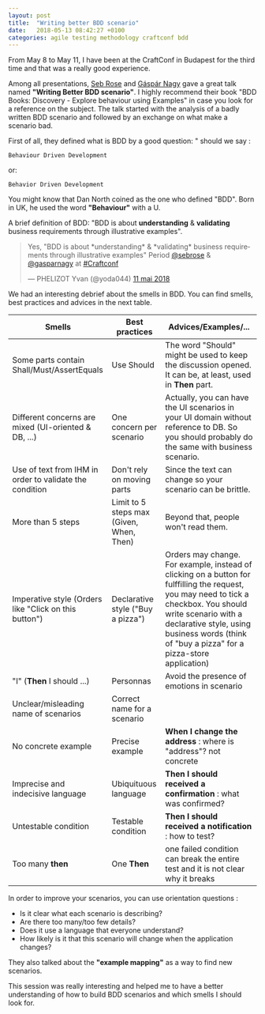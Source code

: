 ```yaml
---
layout: post
title:  "Writing better BDD scenario"
date:   2018-05-13 08:42:27 +0100
categories: agile testing methodology craftconf bdd
---
```


From May 8 to May 11, I have been at the CraftConf in Budapest for the third time and that was a really good experience.

Among all presentations, [Seb Rose](https://twitter.com/sebrose) and [Gáspár Nagy](https://twitter.com/gasparnagy) gave a great talk named **"Writing Better BDD scenario"**. I highly recommend their book "BDD Books: Discovery - Explore behaviour using Examples" in case you look for a reference on the subject. The talk started with the analysis of a badly written BDD scenario and followed by an exchange on what make a scenario bad.

First of all, they defined what is BDD by a good question:
" should we say :

    Behaviour Driven Development

or:

    Behavior Driven Development

You might know that Dan North coined as the one who defined "BDD". Born in UK, he used the word **"Behaviour"** with a U.

A brief definition of BDD: "BDD is about **understanding** & **validating** business requirements through illustrative examples".

<blockquote class="twitter-tweet" data-lang="fr"><p lang="en" dir="ltr">Yes, &quot;BDD is about *understanding* &amp; *validating* business requirements through illustrative examples&quot; Period <a href="https://twitter.com/sebrose?ref_src=twsrc%5Etfw">@sebrose</a> &amp; <a href="https://twitter.com/gasparnagy?ref_src=twsrc%5Etfw">@gasparnagy</a>  at <a href="https://twitter.com/hashtag/Craftconf?src=hash&amp;ref_src=twsrc%5Etfw">#Craftconf</a></p>&mdash; PHELIZOT Yvan (@yoda044) <a href="https://twitter.com/yoda044/status/994857018061131777?ref_src=twsrc%5Etfw">11 mai 2018</a></blockquote>
<script async src="https://platform.twitter.com/widgets.js" charset="utf-8"></script>


We had an interesting debrief about the smells in BDD. You can find smells, best practices and advices in the next table.

| Smells                                     | Best practices                                        | Advices/Examples/...                                             |
|--------------------------------------------|-------------------------------------------------------|------------------------------------------------------------------|
| Some parts contain Shall/Must/AssertEquals | Use Should                                            | The word "Should" might be used to keep the discussion opened. It can be, at least, used in **Then** part. |
| Different concerns are mixed (UI-oriented & DB, ...) |  One concern per scenario                   | Actually, you can have the UI scenarios in your UI domain without reference to DB. So you should probably do the same with business scenario. |
| Use of text from IHM in order to validate the condition | Don't rely on moving parts               | Since the text can change so your scenario can be brittle.       |
| More than 5 steps                          | Limit to 5 steps max (Given, When, Then)              | Beyond that, people won't read them.                             |
| Imperative style (Orders like "Click on this button") | Declarative style ("Buy a pizza")          | Orders may change. For example, instead of clicking on a button for fulffilling the request, you may need to tick a checkbox. You should write scenario with a declarative style, using business words (think of "buy a pizza" for a pizza-store application) |
| "I" (**Then** I should ...)                | Personnas                                             | Avoid the presence of emotions in scenario                       |
| Unclear/misleading name of scenarios       | Correct name for a scenario                           |                                                                  |
| No concrete example                        | Precise example                                       | **When I change the address** : where is "address"? not concrete |
| Imprecise and indecisive language          | Ubiquituous language                                  | **Then I should received a confirmation** : what was confirmed?  | 
| Untestable condition                       | Testable condition                                    | **Then I should received a notification** : how to test?         |
| Too many **then**                          | One **Then**                                          | one failed condition can break the entire test and it is not clear why it breaks |

In order to improve your scenarios, you can use orientation questions :
- Is it clear what each scenario is describing?
- Are there too many/too few details?
- Does it use a language that everyone understand?
- How likely is it that this scenario will change when the application changes?

They also talked about the **"example mapping"** as a way to find new scenarios.

This session was really interesting and helped me to have a better understanding of how to build BDD scenarios and which smells I should look for.


